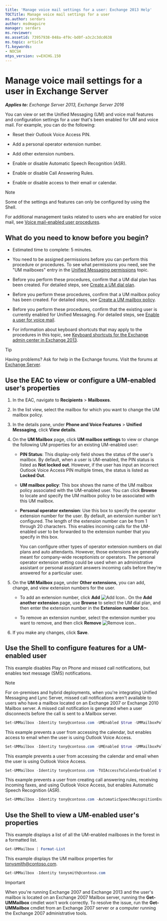 ```yaml
---
title: 'Manage voice mail settings for a user: Exchange 2013 Help'
TOCTitle: Manage voice mail settings for a user
ms.author: serdars
author: msdmaguire
manager: serdars
ms.reviewer:
ms.assetid: 73957938-048a-4f9c-bd0f-a3c2c3dcd638
ms.topic: article
f1.keywords:
- NOCSH
mtps_version: v=EXCHG.150
---
```


# Manage voice mail settings for a user in Exchange Server

_**Applies to:** Exchange Server 2013, Exchange Server 2016_

You can view or set the Unified Messaging (UM) and voice mail features and configuration settings for a user that's been enabled for UM and voice mail. For example, you can do the following:

- Reset their Outlook Voice Access PIN.

- Add a personal operator extension number.

- Add other extension numbers.

- Enable or disable Automatic Speech Recognition (ASR).

- Enable or disable Call Answering Rules.

- Enable or disable access to their email or calendar.

> [!NOTE]
> Some of the settings and features can only be configured by using the Shell.

For additional management tasks related to users who are enabled for voice mail, see [Voice mail-enabled user procedures](voice-mail-enabled-user-procedures-exchange-2013-help.md).

## What do you need to know before you begin?

- Estimated time to complete: 5 minutes.

- You need to be assigned permissions before you can perform this procedure or procedures. To see what permissions you need, see the "UM mailboxes" entry in the [Unified Messaging permissions](unified-messaging-permissions-exchange-2013-help.md) topic.

- Before you perform these procedures, confirm that a UM dial plan has been created. For detailed steps, see [Create a UM dial plan](create-um-dial-plan-exchange-2013-help.md).

- Before you perform these procedures, confirm that a UM mailbox policy has been created. For detailed steps, see [Create a UM mailbox policy](create-um-mailbox-policy-exchange-2013-help.md).

- Before you perform these procedures, confirm that the existing user is currently enabled for Unified Messaging. For detailed steps, see [Enable a user for voice mail](enable-a-user-for-voice-mail-exchange-2013-help.md).

- For information about keyboard shortcuts that may apply to the procedures in this topic, see [Keyboard shortcuts for the Exchange admin center in Exchange 2013](keyboard-shortcuts-in-the-exchange-admin-center-2013-help.md).

> [!TIP]
> Having problems? Ask for help in the Exchange forums. Visit the forums at [Exchange Server](https://social.technet.microsoft.com/forums/office/home?category=exchangeserver).

## Use the EAC to view or configure a UM-enabled user's properties

1. In the EAC, navigate to **Recipients** \> **Mailboxes**.

2. In the list view, select the mailbox for which you want to change the UM mailbox policy.

3. In the details pane, under **Phone and Voice Features** \> **Unified Messaging**, click **View details**.

4. On the **UM Mailbox** page, click **UM mailbox settings** to view or change the following UM properties for an existing UM-enabled user:

   - **PIN Status**: This display-only field shows the status of the user's mailbox. By default, when a user is UM-enabled, the PIN status is listed as **Not locked out**. However, if the user has input an incorrect Outlook Voice Access PIN multiple times, the status is listed as **Locked Out**.

   - **UM mailbox policy**: This box shows the name of the UM mailbox policy associated with the UM-enabled user. You can click **Browse** to locate and specify the UM mailbox policy to be associated with this UM mailbox.

   - **Personal operator extension**: Use this box to specify the operator extension number for the user. By default, an extension number isn't configured. The length of the extension number can be from 1 through 20 characters. This enables incoming calls for the UM-enabled user to be forwarded to the extension number that you specify in this box.

     You can configure other types of operator extension numbers on dial plans and auto attendants. However, those extensions are generally meant for company-wide receptionists or operators. The personal operator extension setting could be used when an administrative assistant or personal assistant answers incoming calls before they're answered for a particular user.

5. On the **UM Mailbox** page, under **Other extensions**, you can add, change, and view extension numbers for the user.

   - To add an extension number, click **Add** ![Add Icon.](images/ITPro_EAC_AddIcon.gif). On the **Add another extension** page, use **Browse** to select the UM dial plan, and then enter the extension number in the **Extension number** box.

   - To remove an extension number, select the extension number you want to remove, and then click **Remove** ![Remove icon.](images/ITPro_EAC_RemoveIcon.gif).

6. If you make any changes, click **Save**.

## Use the Shell to configure features for a UM-enabled user

This example disables Play on Phone and missed call notifications, but enables text message (SMS) notifications.

> [!NOTE]
> For on-premises and hybrid deployments, when you're integrating Unified Messaging and Lync Server, missed call notifications aren't available to users who have a mailbox located on an Exchange 2007 or Exchange 2010 Mailbox server. A missed call notification is generated when a user disconnects before the call is sent to a Mailbox server.

```powershell
Set-UMMailbox -Identity tony@contoso.com -UMEnabled $true -UMMailboxPolicy AdminPolicy -MissedCallNotificationEnabled $false -PlayonPhoneEnabled $false -SMSMessageWaitingNotificationEnabled $true
```

This example prevents a user from accessing the calendar, but enables access to email when the user is using Outlook Voice Access.

```powershell
Set-UMMailbox -Identity tony@contoso.com -UMEnabled $true -UMMailboxPolicy AdminPolicy -Extension 523456 -FAXEnabled $true -TUIAccessToCal $false -TUIAccessToEmail True
```

This example prevents a user from accessing the calendar and email when the user is using Outlook Voice Access.

```powershell
Set-UMMailbox -Identity tony@contoso.com -TUIAccessToCalendarEnabled $false -TUIAccessToEmailEnabled $false
```

This example prevents a user from creating call answering rules, receiving incoming faxes, and using Outlook Voice Access, but enables Automatic Speech Recognition (ASR).

```powershell
Set-UMMailbox -Identity tony@contoso.com -AutomaticSpeechRecognitionEnabled $true -CallAnsweringRulesEnabled $false -FaxEnabled $false -SubscriberAccessEnabled $false
```

## Use the Shell to view a UM-enabled user's properties

This example displays a list of all the UM-enabled mailboxes in the forest in a formatted list.

```powershell
Get-UMMailbox | Format-List
```

This example displays the UM mailbox properties for tonysmith@contoso.com.

```powershell
Get-UMMailbox -Identity tonysmith@contoso.com
```

> [!IMPORTANT]
> When you're running Exchange 2007 and Exchange 2013 and the user's mailbox is located on an Exchange 2007 Mailbox server, running the **Get-UMMailbox** cmdlet won't work correctly. To resolve the issue, run the **Get-UMMailbox** cmdlet from an Exchange 2007 server or a computer running the Exchange 2007 administrative tools.
